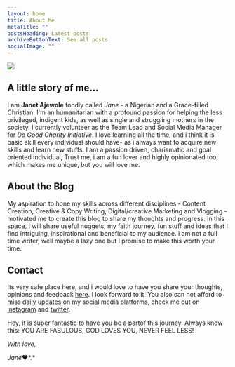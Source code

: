```yaml
---
layout: home
title: About Me
metaTitle: ""
postsHeading: Latest posts
archiveButtonText: See all posts
socialImage: ""
---
```

![](/images/fav.jpg)

## **A little story of me...**

I am **Janet Ajewole** fondly called *Jane -* a Nigerian and a Grace-filled Christian. I'm an humanitarian with a profound passion for helping the less privileged, indigent kids, as well as single and struggling mothers in the society. I currently volunteer as the Team Lead and Social Media Manager for *Do Good Charity Initiative*. I love learning  all the time, and i think it is basic skill every individual should have- as i always want to acquire new skills and learn new stuffs. I am a passion driven, charismatic and goal oriented individual, Trust me, i am a fun lover and highly opinionated  too, which makes me unique, but you will love me. 

## **About the Blog**

My aspiration to hone my skills across different disciplines - Content Creation, Creative & Copy Writing, Digital/creative Marketing and Vlogging - motivated me to create this blog to share my thoughts and progress. In this space, I will share useful nuggets, my faith journey, fun stuff and ideas that I find intriguing, inspirational and beneficial to my audience. i am not a full time writer, well maybe a lazy one but I promise to make this worth your time. 

## **Contact**

Its very safe place here, and i would love to have you share your thoughts, opinions and feedback [](ajewoleglory@gmail.com)[here](ajewoleglory@gmail.com). I look forward to it! You also can not afford to miss daily updates on my social media platforms, check me out on [instagram](https://www.instagram.com/jane_vigour/) and [twitter](https://twitter.com/JaneVigour). 

Hey, it is super fantastic to have you be a partof this journey. Always know this: YOU ARE FABULOUS, GOD LOVES YOU, NEVER FEEL LESS! 

*With love,* 

*Jane*❤️*.*